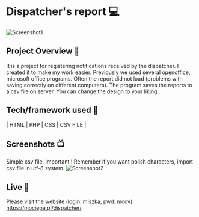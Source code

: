 # Dispatcher's report 💻
![Screenshot1](https://i.ibb.co/Ttmqvgc/screen-main-windows.jpg)

## Project Overview 🎉
It is a project for registering notifications received by the dispatcher. I created it to make my work easier. Previously we used several openoffice, microsoft office programs. Often the report did not load (problems with saving correctly on different computers). The program saves the reports to a csv file on server.
You can change the design to your liking.

## Tech/framework used 🔧

| HTML | PHP | CSS | CSV FILE |


## Screenshots 📺
Simple csv file. 
Important ! Remember if you want polish characters, import csv file in utf-8 system.
![Screenshot2](https://i.ibb.co/x787Zfh/simple-csv-screen.jpg)

## Live 📍
Please visit the website (login: miszka, pwd: mcov)
https://mociepa.pl/dispatcher/
